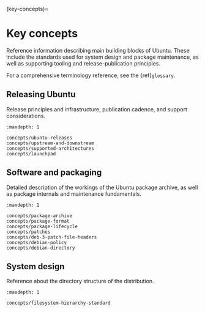 (key-concepts)=
# Key concepts

Reference information describing main building blocks of Ubuntu. These include the standards used for system design and package maintenance, as well as supporting tooling and release-publication principles.

For a comprehensive terminology reference, see the {ref}`glossary`.


## Releasing Ubuntu

Release principles and infrastructure, publication cadence, and support considerations.

```{toctree}
:maxdepth: 1

concepts/ubuntu-releases
concepts/upstream-and-downstream
concepts/supported-architectures
concepts/launchpad
```

## Software and packaging

Detailed description of the workings of the Ubuntu package archive, as well as package internals and maintenance fundamentals.

```{toctree}
:maxdepth: 1

concepts/package-archive
concepts/package-format
concepts/package-lifecycle
concepts/patches
concepts/deb-3-patch-file-headers
concepts/debian-policy
concepts/debian-directory
```

## System design

Reference about the directory structure of the distribution.

```{toctree}
:maxdepth: 1

concepts/filesystem-hierarchy-standard
```
